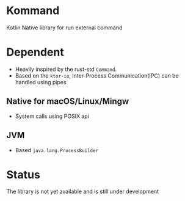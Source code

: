 # Kommand
Kotlin Native library for run external command

# Dependent
- Heavily inspired by the rust-std `Command`.
- Based on the `ktor-io`, Inter-Process Communication(IPC) can be handled using pipes

## Native for macOS/Linux/Mingw
- System calls using POSIX api

## JVM
- Based `java.lang.ProcessBuilder`


# Status
The library is not yet available and is still under development
